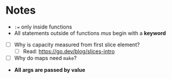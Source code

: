# Notes

-   `:=` only inside functions
-   All statements outside of functions *mus* begin with a **keyword**
-   [ ] Why is capacity measured from first slice element?
    -   [ ] Read: https://go.dev/blog/slices-intro
-   [ ] Why do maps need `make`?
-   **All args are passed by value**
